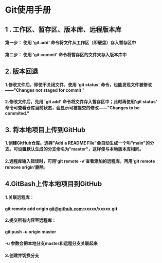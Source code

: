 # Git使用手册



## 1 . 工作区、暂存区、版本库、远程版本库

#### 第一步： 使用 'git add' 命令将文件从工作区（即硬盘）存入暂存区中

#### 第二步： 使用 'git commit' 命令将暂存区的文件夹存入版本库中



## 2. 版本回退

#### 	1.修改文件后，即使不关闭文件，使用 'git status' 命令，也能发现文件被修改——"Changes not staged for commit."

#### 	2.修改文件后，先用 'git add' 命令将文件存入暂存区中；此时再使用'git status' 命令可查看**仓库**当前状态，会显示可被提交的修改——"Changes to be commited."

## 3. 将本地项目上传到GitHub

#### 1.创建GitHub仓库。选择"Add a README File"会自动生成一个叫"main"的分支。可设置默认生成的分支命名为"master"，这样便与本地版本库相同。

#### 2.远程库输入错误时，可用'git remote -v'查看添加的远程库，再用'git remote remove origin'删除。



## 4.GitBash上传本地项目到GitHub

#### 1.关联远程库：

#### git remote add origin git@github.com:xxxxx/xxxxx.git

#### 2.提交所有内容至远程库：

#### git push -u origin master

#### -u 参数会把本地分支master和远程分支关联起来

#### 3.创建并切换分支



